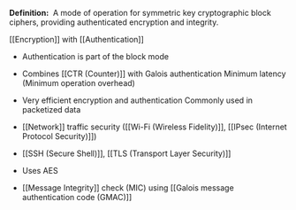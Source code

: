 **Definition:** 
 A mode of operation for symmetric key cryptographic block ciphers, providing authenticated encryption and integrity.

[[Encryption]] with [[Authentication]]
- Authentication is part of the block mode
- Combines [[CTR (Counter)]] with Galois authentication 
Minimum latency (Minimum operation overhead)
- Very efficient encryption and authentication
Commonly used in packetized data
- [[Network]] traffic security ([[Wi-Fi (Wireless Fidelity)]], [[IPsec (Internet Protocol Security)]])
- [[SSH (Secure Shell)]], [[TLS (Transport Layer Security)]]

- Uses AES 
- [[Message Integrity]] check (MIC) using [[Galois message authentication code (GMAC)]]
